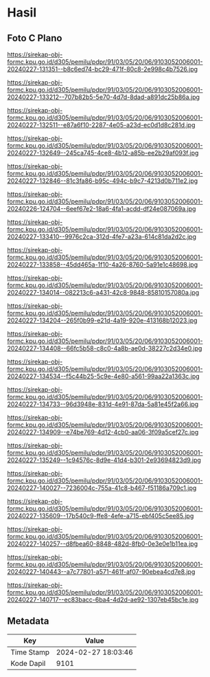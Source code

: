 # Hasil

## Foto C Plano

https://sirekap-obj-formc.kpu.go.id/d305/pemilu/pdpr/91/03/05/20/06/9103052006001-20240227-131351--b8c6ed74-bc29-471f-80c8-2e998c4b7526.jpg

https://sirekap-obj-formc.kpu.go.id/d305/pemilu/pdpr/91/03/05/20/06/9103052006001-20240227-133212--707b82b5-5e70-4d7d-8dad-a891dc25b86a.jpg

https://sirekap-obj-formc.kpu.go.id/d305/pemilu/pdpr/91/03/05/20/06/9103052006001-20240227-132511--e87a6f10-2287-4e05-a23d-ec0d1d8c281d.jpg

https://sirekap-obj-formc.kpu.go.id/d305/pemilu/pdpr/91/03/05/20/06/9103052006001-20240227-132649--245ca745-4ce8-4b12-a85b-ee2b29af093f.jpg

https://sirekap-obj-formc.kpu.go.id/d305/pemilu/pdpr/91/03/05/20/06/9103052006001-20240227-132846--81c3fa86-b95c-494c-b9c7-4213d0b711e2.jpg

https://sirekap-obj-formc.kpu.go.id/d305/pemilu/pdpr/91/03/05/20/06/9103052006001-20240226-124704--6eef67e2-18a6-4fa1-acdd-df24e087069a.jpg

https://sirekap-obj-formc.kpu.go.id/d305/pemilu/pdpr/91/03/05/20/06/9103052006001-20240227-133410--9976c2ca-312d-4fe7-a23a-614c81da2d2c.jpg

https://sirekap-obj-formc.kpu.go.id/d305/pemilu/pdpr/91/03/05/20/06/9103052006001-20240227-133858--45dd465a-1f10-4a26-8760-5a91e1c48698.jpg

https://sirekap-obj-formc.kpu.go.id/d305/pemilu/pdpr/91/03/05/20/06/9103052006001-20240227-134014--082213c6-a431-42c8-9848-85810157080a.jpg

https://sirekap-obj-formc.kpu.go.id/d305/pemilu/pdpr/91/03/05/20/06/9103052006001-20240227-134204--265f0b99-e21d-4a19-920e-413168b12023.jpg

https://sirekap-obj-formc.kpu.go.id/d305/pemilu/pdpr/91/03/05/20/06/9103052006001-20240227-134408--66fc5b58-c8c0-4a8b-ae0d-38227c2d34e0.jpg

https://sirekap-obj-formc.kpu.go.id/d305/pemilu/pdpr/91/03/05/20/06/9103052006001-20240227-134534--f5c44b25-5c9e-4e80-a561-99aa22a1363c.jpg

https://sirekap-obj-formc.kpu.go.id/d305/pemilu/pdpr/91/03/05/20/06/9103052006001-20240227-134733--96d3948e-831d-4e91-87da-5a81e45f2a66.jpg

https://sirekap-obj-formc.kpu.go.id/d305/pemilu/pdpr/91/03/05/20/06/9103052006001-20240227-134909--e74be769-4d12-4cb0-aa06-3f09a5cef27c.jpg

https://sirekap-obj-formc.kpu.go.id/d305/pemilu/pdpr/91/03/05/20/06/9103052006001-20240227-135249--1c94576c-8d9e-41d4-b301-2e93694823d9.jpg

https://sirekap-obj-formc.kpu.go.id/d305/pemilu/pdpr/91/03/05/20/06/9103052006001-20240227-140027--7236004c-755a-41c8-b467-f51186a709c1.jpg

https://sirekap-obj-formc.kpu.go.id/d305/pemilu/pdpr/91/03/05/20/06/9103052006001-20240227-135609--17b540c9-ffe8-4efe-a715-ebf405c5ee85.jpg

https://sirekap-obj-formc.kpu.go.id/d305/pemilu/pdpr/91/03/05/20/06/9103052006001-20240227-140257--d8fbea60-8848-482d-8fb0-0e3e0e1b11ea.jpg

https://sirekap-obj-formc.kpu.go.id/d305/pemilu/pdpr/91/03/05/20/06/9103052006001-20240227-140443--a7c77801-a571-461f-af07-90ebea4cd7e8.jpg

https://sirekap-obj-formc.kpu.go.id/d305/pemilu/pdpr/91/03/05/20/06/9103052006001-20240227-140717--ec83bacc-6ba4-4d2d-ae92-1307eb45bc1e.jpg


## Metadata

| Key        | Value               |
| ---------- | ------------------- |
| Time Stamp | 2024-02-27 18:03:46 |
| Kode Dapil | 9101                |



